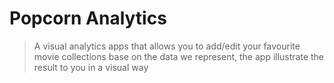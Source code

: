 # Popcorn Analytics
> A visual analytics apps that allows you to add/edit your favourite movie collections
> base on the data we represent, the app illustrate the result to you in a visual way 